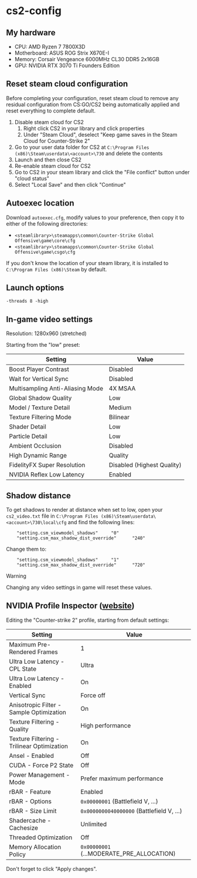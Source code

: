 # cs2-config
## My hardware
- CPU: AMD Ryzen 7 7800X3D
- Motherboard: ASUS ROG Strix X670E-I
- Memory: Corsair Vengeance 6000MHz CL30 DDR5 2x16GB
- GPU: NVIDIA RTX 3070 Ti Founders Edition

## Reset steam cloud configuration
Before completing your configuration, reset steam cloud to remove any residual configuration from CS:GO/CS2 being automatically applied and reset everything to complete default.

1. Disable steam cloud for CS2
    1. Right click CS2 in your library and click properties
    1. Under "Steam Cloud", deselect "Keep game saves in the Steam Cloud for Counter-Strike 2"
1. Go to your user data folder for CS2 at `C:\Program Files (x86)\Steam\userdata\<account>\730` and delete the contents
1. Launch and then close CS2
1. Re-enable steam cloud for CS2
1. Go to CS2 in your steam library and click the "File conflict" button under "cloud status"
1. Select "Local Save" and then click "Continue"

## Autoexec location
Download `autoexec.cfg`, modify values to your preference, then copy it to either of the following directories:

- `<steamlibrary>\steamapps\common\Counter-Strike Global Offensive\game\core\cfg`
- `<steamlibrary>\steamapps\common\Counter-Strike Global Offensive\game\csgo\cfg`

If you don't know the location of your steam library, it is installed to `C:\Program Files (x86)\Steam` by default.

## Launch options
`-threads 8 -high`

## In-game video settings
Resolution: 1280x960 (stretched)

Starting from the "low" preset:

| Setting                          | Value                      |
|----------------------------------|----------------------------|
| Boost Player Contrast            | Disabled                   |
| Wait for Vertical Sync           | Disabled                   |
| Multisampling Anti-Aliasing Mode | 4X MSAA                    |
| Global Shadow Quality            | Low                        |
| Model / Texture Detail           | Medium                     |
| Texture Filtering Mode           | Bilinear                   |
| Shader Detail                    | Low                        |
| Particle Detail                  | Low                        |
| Ambient Occlusion                | Disabled                   |
| High Dynamic Range               | Quality                    |
| FidelityFX Super Resolution      | Disabled (Highest Quality) |
| NVIDIA Reflex Low Latency        | Enabled                    |

## Shadow distance
To get shadows to render at distance when set to low, open your `cs2_video.txt` file in `C:\Program Files (x86)\Steam\userdata\<account>\730\local\cfg` and find the following lines:

```
	"setting.csm_viewmodel_shadows"		"0"
	"setting.csm_max_shadow_dist_override"		"240"
```

Change them to:

```
	"setting.csm_viewmodel_shadows"		"1"
	"setting.csm_max_shadow_dist_override"		"720"
```

> [!WARNING]  
> Changing any video settings in game will reset these values.

## NVIDIA Profile Inspector ([website](https://nvidiaprofileinspector.com))
Editing the "Counter-strike 2" profile, starting from default settings:

| Setting                          | Value                      |
|----------------------------------|----------------------------|
| Maximum Pre-Rendered Frames      | 1                          |
| Ultra Low Latency - CPL State    | Ultra                      |
| Ultra Low Latency - Enabled      | On                         |
| Vertical Sync                    | Force off                  |
| Anisotropic Filter - Sample Optimization | On                 |
| Texture Filtering - Quality      | High performance           |
| Texture Filtering - Trilinear Optimization | On               |
| Ansel - Enabled                  | Off                        |
| CUDA - Force P2 State            | Off                        |
| Power Management - Mode          | Prefer maximum performance |
| rBAR - Feature                   | Enabled                    |
| rBAR - Options                   | `0x00000001` (Battlefield V, ...) |
| rBAR - Size Limit                | `0x0000000040000000` (Battlefield V, ...) |
| Shadercache - Cachesize          | Unlimited                  |
| Threaded Optimization            | Off                        |
| Memory Allocation Policy         | `0x00000001` (...MODERATE_PRE_ALLOCATION) |

Don't forget to click "Apply changes".
